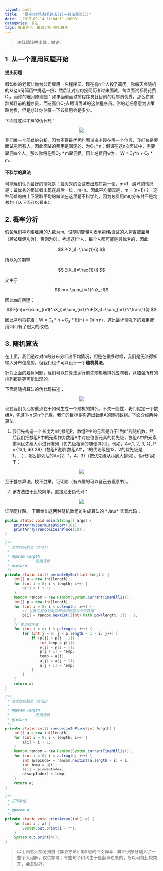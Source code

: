 ```yaml
---
layout: post
title:  "概率分析和随机算法(1)——算法导论(5)"
date:   2015-09-14 14:04:11 +0800
categories: 算法
tags: 算法导论  概率分析 随机算法
---
```


> 转载请注明出处，谢谢。

## 1. 从一个雇用问题开始

#### 提出问题
假如你的老板让你为公司雇用一名程序员，现在有n个人投了简历。你每天会随机的从这n份简历中挑选一份，然后让对应的投简历者过来面试，每次面试都将花费C<sub>1</sub>。而你的雇用原则是：如果当前面试的程序员比目前的程序员优秀，那么你就辞掉目前的程序员，而花高价C<sub>2</sub>去聘请面试的这位程序员。你的老板愿意为该策略付费，但是想让你估算一下该费用会是多少。

下面是这种策略的伪代码：

<p>
	<center>
    <img src="http://images2015.cnblogs.com/blog/634705/201509/634705-20150914185536664-825741662.png"/>
    </center>
</p>

我们做一个简单的分析，因为不管最优秀的面试者出现在哪一个位置，我们总是要面试完所有人，因此面试的费用是固定的，为C<sub>1</sub> \* n；假设在这n次面试中，需要雇佣m个人，那么你将花费C<sub>2</sub> \* m雇佣费。因此总费用w为：  W = C<sub>1</sub>\*n +  C<sub>2</sub> \* m。

#### 不科学的算法

可能我们认为最好的情况是：最优秀的面试者出现在第一位，m=1；最坏的情况是：最优秀的面试者出现在最后一位，m=n。因此平均情况是，m = (n+1)/ 2。这种简单的由上下限取平均的做法在这里是不科学的，因为总费用m的分布并不是均匀的（从下面可以看出）。

## 2. 概率分析

假设我们平均要雇用的人数为m。设随机变量X<sub>i</sub>表示第i名面试的人是否被雇用（若被雇佣X<sub>i</sub>为1，否则为0）。考虑这i个人，每个人都可能是最优秀的，因此

$$
P(X_i)=\frac{1}{i}
$$

所以X<sub>i</sub>的期望

$$
E(X_i)=\frac{1}{i}
$$

又由于

$$
m = \sum_{i=1}^nX_i
$$

因此m的期望：

$$
E(m)=E(\sum_{i=1}^nX_i)=\sum_{i=1}^nE(X_i)=\sum_{i=1}^n\frac{1}{i}
$$

因此平均将花费：W = C<sub>1</sub> \* n + C<sub>2</sub> * E(m) = O(ln n)，这比最坏情况下的雇用费用O(n)有了很大的改进。

## 3. 随机算法

在上面，我们通过对m的分布分析出平均情况，但是在很多时候，我们是无法得知输入分布信息的。但我们也许可以设计一个**随机算法**。

针对上面的雇用问题，我们可以在算法运行前先随机地排列应聘者，以加强所有的排列都是等可能出现的。

下面是随机算法的伪代码描述：

<p>
	<center>
    <img src="http://images2015.cnblogs.com/blog/634705/201509/634705-20150914185540492-1435413404.png"/>
    </center>
</p>

现在我们关心的重点在于如何生成一个随机的排列。不失一般性，我们假定一个数组A，包含1~n 这n个元素，我们的目标是构造出数组A的随机数组。下面介绍两种算法：

1. 我们先构造一个长度为n的数组P，数组P中的元素是介于1到n³的随机数。然后我们把数组P中的元素作为数组A中对应位置元素的优先级，数组A中的元素按照优先级大小进行排列（优先级相等的随便排列）。例如，A={1, 2, 3, 4}, P = {13,1, 60, 28}（数组P说明 数组A中，1的优先级是13，2的优先级是1，…），那么排列后的A={2，1，4，3}（按优先级从小到大排列）。伪代码如下：
<p>
	<center>
    <img src="http://images2015.cnblogs.com/blog/634705/201509/634705-20150914185542008-1202620262.png"/>
    </center>
</p>
至于排序算法，枚不胜举。证明略（有兴趣的可以自己去看原书）。

2. 该方法由于比较简单，直接贴出伪代码：
<p>
	<center>
    <img src="http://images2015.cnblogs.com/blog/634705/201509/634705-20150914185543789-927023760.png"/>
    </center>
</p>
证明同样略。
下面给出这两种随机数组的生成算法的 *Java* 实现代码：

```Java
public static void main(String[] args) {
	printArray(permuteBySort(10));
	printArray(randomizeInPlace(10));
}

/**
 * 生成随机数组（方法1）
 *
 * @param length
 *            数组规模
 * @return
 */
private static int[] permuteBySort(int length) {
	int[] a = new int[length];
	for (int i = 0; i < length; i++) {
		a[i] = i + 1;
	}
	Random random = new Random(System.currentTimeMillis());
	int[] p = new int[length];
	for (int i = 0; i < p.length; i++) {
		// 注意这里强制类型转换很可能会丢失数据
		p[i] = random.nextInt((int) Math.pow(length, 3)) + 1;
	}
	// 冒泡排序法
	for (int i = 0; i < p.length; i++) {
		for (int j = 0; j < p.length - 1 - i; j++) {
			if (p[j] > p[j + 1]) {
				int temp = p[j];
				p[j] = p[j + 1];
				p[j + 1] = temp;
				temp = a[j];
				a[j] = a[j + 1];
				a[j + 1] = temp;
			}
		}
	}
	return a;
}

/**
 * 生成随机数组（方法2）
 *
 * @param length
 *            数组规模
 * @return
 */
private static int[] randomizeInPlace(int length) {
	int[] a = new int[length];
	for (int i = 0; i < length; i++) {
		a[i] = i + 1;
	}
	Random random = new Random(System.currentTimeMillis());
	for (int i = 0; i < a.length; i++) {
		int swapIndex = random.nextInt(a.length - i) + i;
		int temp = a[i];
		a[i] = a[swapIndex];
		a[swapIndex] = temp;
	}
	return a;
}

/**
 * 打印数组
 *
 * @param a
 */
private static void printArray(int[] a) {
	for (int i : a) {
		System.out.print(i + "");
	}
	System.out.println();
}
```

> 以上内容大部分摘自《算法导论》第3版的中文译本，其中少部分加入了一些个人理解，仅供参考；有些句子和词由于是翻译过来的，所以可能比较突兀，会意就好。
